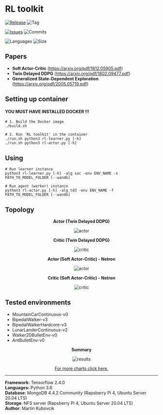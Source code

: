 # RL toolkit

[![Release](https://img.shields.io/github/release/markub3327/rl-toolkit)](https://github.com/markub3327/rl-toolkit/releases)
![Tag](https://img.shields.io/github/v/tag/markub3327/rl-toolkit)

[![Issues](https://img.shields.io/github/issues/markub3327/rl-toolkit)](https://github.com/markub3327/rl-toolkit/issues)
![Commits](https://img.shields.io/github/commit-activity/w/markub3327/rl-toolkit)

![Languages](https://img.shields.io/github/languages/count/markub3327/rl-toolkit)
![Size](https://img.shields.io/github/repo-size/markub3327/rl-toolkit)

## Papers

  * **Soft Actor-Critic** (https://arxiv.org/pdf/1812.05905.pdf)
  * **Twin Delayed DDPG** (https://arxiv.org/pdf/1802.09477.pdf)
  * **Generalized State-Dependent Exploration** (https://arxiv.org/pdf/2005.05719.pdf)

## Setting up container

#### YOU MUST HAVE INSTALLED DOCKER !!!

```shell
# 1. Build the Docker image
./build.sh

# 2. Run 'RL toolkit' in the container
./run.sh python3 rl-learner.py [-h]
./run.sh python3 rl-actor.py [-h] 
```

## Using

```shell
# Run learner instance
python3 rl-learner.py [-h] -alg sac -env ENV_NAME -s PATH_TO_MODEL_FOLDER [--wandb]

# Run agent (worker) instance
python3 rl-actor.py [-h] -alg td3 -env ENV_NAME -f PATH_TO_MODEL_FOLDER [--wandb]
```

## Topology

<p align="center"><b>Actor (Twin Delayed DDPG)</b></p>
<p align="center">
  <img src="img/model_A_TD3.png" alt="actor">
</p>

<p align="center"><b>Critic (Twin Delayed DDPG)</b></p>
<p align="center">
  <img src="img/model_C_TD3.png" alt="critic">
</p>

<p align="center"><b>Actor (Soft Actor-Critic) - Netron</b></p>
<p align="center">
  <img src="img/model_A_SAC.png" alt="actor">
</p>

<p align="center"><b>Critic (Soft Actor-Critic) - Netron</b></p>
<p align="center">
  <img src="img/model_C_SAC.png" alt="critic">
</p>

## Tested environments
  
  * MountainCarContinuous-v0
  * BipedalWalker-v3
  * BipedalWalkerHardcore-v3
  * LunarLanderContinuous-v2
  * Walker2DBulletEnv-v0
  * AntBulletEnv-v0

<p align="center"><b>Summary</b></p>
<p align="center">
  <img src="img/results.png" alt="results">
</p>
<p align="center"><a href="https://wandb.ai/markub/rl-toolkit?workspace=user-markub" target="_blank">For more charts click here.</a></p>


----------------------------------

**Framework:** Tensorflow 2.4.0
<br>
**Languages:** Python 3.8
<br>
**Database**: MongoDB 4.4.2 Community (Rapsberry Pi 4, Ubuntu Server 20.04 LTS)
<br>
**Storage**: NFS server (Rapsberry Pi 4, Ubuntu Server 20.04 LTS)
<br>
**Author**: Martin Kubovcik
